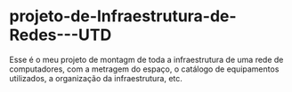 # projeto-de-Infraestrutura-de-Redes---UTD
Esse é o meu projeto de montagm de toda a infraestrutura de uma rede de computadores, com a metragem do espaço, o catálogo de equipamentos utilizados, a organização da infraestrutura, etc.
